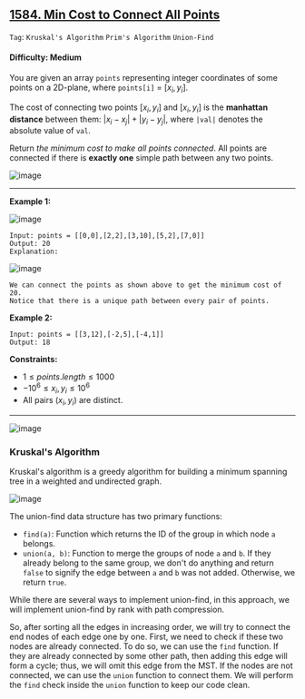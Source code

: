 ## [1584. Min Cost to Connect All Points](https://leetcode.com/problems/min-cost-to-connect-all-points)

```Tag```: ```Kruskal's Algorithm``` ```Prim's Algorithm``` ```Union-Find```

#### Difficulty: Medium

You are given an array ```points``` representing integer coordinates of some points on a 2D-plane, where ```points[i]``` = $[x_{i}, y_{i}]$.

The cost of connecting two points $[x_{i}, y_{i}]$ and $[x_{i}, y_{i}]$ is the __manhattan distance__ between them: $|x_{i} - x_{j}| + |y_{i} - y_{j}|$, where ```|val|``` denotes the absolute value of ```val```.

Return _the minimum cost to make all points connected_. All points are connected if there is __exactly one__ simple path between any two points.

![image](https://github.com/quananhle/Python/assets/35042430/cfe2fe6c-0a67-482f-973b-daf95705ff5f)

---

__Example 1:__

![image](https://assets.leetcode.com/uploads/2020/08/26/d.png)
```
Input: points = [[0,0],[2,2],[3,10],[5,2],[7,0]]
Output: 20
Explanation:
```

![image](https://assets.leetcode.com/uploads/2020/08/26/c.png)

```
We can connect the points as shown above to get the minimum cost of 20.
Notice that there is a unique path between every pair of points.
```

__Example 2:__
```
Input: points = [[3,12],[-2,5],[-4,1]]
Output: 18
```

__Constraints:__

- $1 \le points.length \le 1000$
- $-10^{6} \le x_{i}, y_{i} \le 10^{6}$
- All pairs $(x_{i}, y_{i})$ are distinct.

---

![image](https://leetcode.com/problems/min-cost-to-connect-all-points/Figures/1584/Slide1.PNG)

### Kruskal's Algorithm

Kruskal's algorithm is a greedy algorithm for building a minimum spanning tree in a weighted and undirected graph.

![image](https://leetcode.com/problems/min-cost-to-connect-all-points/Figures/1584/kruskal.gif)

The union-find data structure has two primary functions:

- ```find(a)```: Function which returns the ID of the group in which node ```a``` belongs.
- ```union(a, b)```: Function to merge the groups of node ```a``` and ```b```. If they already belong to the same group, we don't do anything and return ```false``` to signify the edge between ```a``` and ```b``` was not added. Otherwise, we return ```true```.

While there are several ways to implement union-find, in this approach, we will implement union-find by rank with path compression.

So, after sorting all the edges in increasing order, we will try to connect the end nodes of each edge one by one.
First, we need to check if these two nodes are already connected. To do so, we can use the ```find``` function. If they are already connected by some other path, then adding this edge will form a cycle; thus, we will omit this edge from the MST. If the nodes are not connected, we can use the ```union``` function to connect them. We will perform the ```find``` check inside the ```union``` function to keep our code clean.
